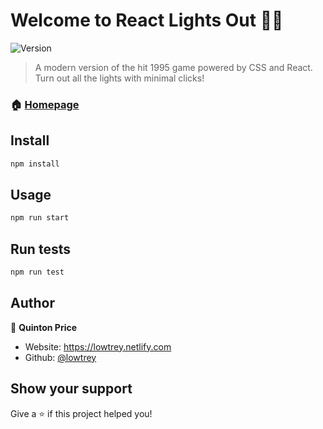 # Welcome to React Lights Out 👋🏾
![Version](https://img.shields.io/badge/version-0.1.0-blue.svg?cacheSeconds=2592000)

> A modern version of the hit 1995 game powered by CSS and React. Turn out all the lights with minimal clicks!

### 🏠 [Homepage](https://lights.netlify.com/)

## Install

```sh
npm install
```

## Usage

```sh
npm run start
```

## Run tests

```sh
npm run test
```

## Author

👤 **Quinton Price**

* Website: https://lowtrey.netlify.com
* Github: [@lowtrey](https://github.com/lowtrey)

## Show your support

Give a ⭐️ if this project helped you!